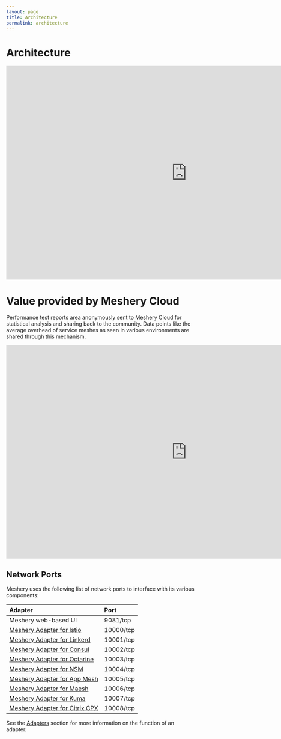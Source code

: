 ```yaml
---
layout: page
title: Architecture
permalink: architecture
---
```


# Architecture

<div class="iframe-container">
 <iframe src="https://docs.google.com/presentation/d/e/2PACX-1vSj6eYr6AgZ4mBgOL_Gv9T4WyLBFkPv49asNtdw1_Gn_xCsk37QRhOjdBRB-3Jp1ehneFmm2dpgFie-/embed?start=false&loop=false&delayms=3000#slide=id.g55c4016581_0_0" frameborder="0" width="960" height="569" allowfullscreen="true" mozallowfullscreen="true" webkitallowfullscreen="true"></iframe>
</div> 

# Value provided by Meshery Cloud
Performance test reports area anonymously sent to Meshery Cloud for statistical analysis and sharing back to the community. Data points like the average overhead of service meshes as seen in various environments are shared through this mechanism.
<div class="iframe-container">
    <iframe src="https://docs.google.com/presentation/d/e/2PACX-1vSj6eYr6AgZ4mBgOL_Gv9T4WyLBFkPv49asNtdw1_Gn_xCsk37QRhOjdBRB-3Jp1ehneFmm2dpgFie-/embed?start=false&loop=false&delayms=3000#slide=id.g4f68f671f0_0_0" frameborder="0" width="960" height="569" allowfullscreen="true" mozallowfullscreen="true" webkitallowfullscreen="true"></iframe>

</div> 

## Network Ports 
Meshery uses the following list of network ports to interface with its various components:

| Adapter | Port |
|:-------|:----|
| Meshery web-based UI | 9081/tcp |
| [Meshery Adapter for Istio](/docs/installation/adapters/istio) | 10000/tcp |
| [Meshery Adapter for Linkerd](/docs/installation/adapters/linkerd) | 10001/tcp |
| [Meshery Adapter for Consul](/docs/installation/adapters/consul) | 10002/tcp |
| [Meshery Adapter for Octarine](/docs/installation/adapters/octarine) | 10003/tcp |
| [Meshery Adapter for NSM](/docs/installation/adapters/nsm) | 10004/tcp |
| [Meshery Adapter for App Mesh](/docs/installation/adapters/app-mesh) |10005/tcp |
| [Meshery Adapter for Maesh](/docs/installation/adapters/maesh) |10006/tcp |
| [Meshery Adapter for Kuma](/docs/installation/adapters/kuma) |10007/tcp |
| [Meshery Adapter for Citrix CPX](/docs/installation/adapters/cpx) |10008/tcp |

See the [Adapters](installation/adapters) section for more information on the function of an adapter.
